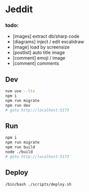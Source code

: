 # Jeddit

### todo:

-   [images] extract db/sharp code
-   [diagrams] inject / edit excalidraw
-   [image] load by screensize
-   [postlist] auto title image
-   [comment] emoji / image
-   [comment] comments

## Dev

```bash
nvm use --lts
npm i
npm run migrate
npm run dev
# goto http://localhost:5173
```

## Run

```bash
npm i
npm run migrate
npm run build
node ./build
# goto http://localhost:5173
```

## Deploy

```bash
/bin/bash ./scripts/deploy.sh
```
